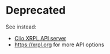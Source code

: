 # Deprecated

See instead:

- [Clio XRPL API server](https://github.com/XRPLF/clio)
- https://xrpl.org for more API options
